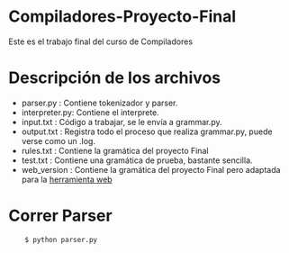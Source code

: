 # Compiladores-Proyecto-Final
 Este es el trabajo final del curso de Compiladores

# Descripción de los archivos

* parser.py : Contiene tokenizador y parser.
* interpreter.py: Contiene el interprete.
* input.txt : Código a trabajar, se le envía a grammar.py.
* output.txt : Registra todo el proceso que realiza grammar.py, puede verse como un .log.
* rules.txt : Contiene la gramática del proyecto Final
* test.txt : Contiene una gramática de prueba, bastante sencilla.
* web_version : Contiene la gramática del proyecto Final pero adaptada para la [herramienta web](http://jsmachines.sourceforge.net/machines/ll1.html)  

# Correr Parser

```bash
    $ python parser.py
```
